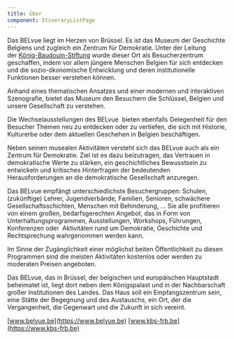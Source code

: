 ```yaml
---
title: Über
component: ItineraryListPage
---
```


Das BELvue liegt im Herzen von Brüssel. Es ist das Museum der Geschichte Belgiens und zugleich ein Zentrum für Demokratie. Unter der Leitung der [König-Baudouin-Stiftung](https://www.kbs-frb.be) wurde dieser Ort als Besucherzentrum geschaffen, indem vor allem jüngere Menschen Belgien für sich entdecken und die sozio-ökonomische Entwicklung und deren institutionelle Funktionen besser verstehen können.

Anhand eines thematischen Ansatzes und einer modernen und interaktiven Szenografie, bietet das Museum den Besuchern die Schlüssel, Belgien und unsere Gesellschaft zu verstehen.

Die Wechselausstellungen des BELvue  bieten ebenfalls Gelegenheit für den Besucher Themen neu zu entdecken oder zu vertiefen, die sich mit Historie, Kulturerbe oder dem aktuellen Geschehen in Belgien beschäftigen.

Neben seinen musealen Aktivitäten versteht sich das BELvue auch als ein Zentrum für Demokratie. Ziel ist es dazu beizutragen, das Vertrauen in demokratische Werte zu stärken, ein geschichtliches Bewusstsein zu entwickeln und kritisches Hinterfragen der bedeutenden Herausforderungen an die demokratische Gesellschaft anzuregen.

Das BELvue empfängt unterschiedlichste Besuchergruppen: Schulen, (zukünftige) Lehrer, Jugendverbände, Familien, Senioren, schwächere Gesellschaftsschichten, Menschen mit Behinderung, … Sie alle profitieren von einem großen, bedarfsgerechten Angebot, das in Form von Unterhaltungsprogrammen, Ausstellungen, Workshops, Führungen, Konferenzen oder  Aktivitäten rund um Demokratie, Geschichte und Rechtsprechung wahrgenommen werden kann.

Im Sinne der Zugänglichkeit einer möglichst beiten Öffentlichkeit zu diesen Programmen sind die meisten Aktivitäten kostenlos oder werden zu moderaten Preisen angeboten.

Das BELvue, das in Brüssel, der belgischen und europäischen Hauptstadt beheimatet ist, liegt dort neben dem Königspalast und in der Nachbarschaft großer Institutionen des Landes. Das Haus soll ein Empfangszentrum sein, eine Stätte der Begegnung und des Austauschs, ein Ort, der die Vergangenheit, die Gegenwart und die Zukunft in sich vereint.

[www.belvue.be](https://www.belvue.be)
[www.kbs-frb.be](https://www.kbs-frb.be)
